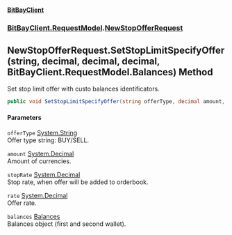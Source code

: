 #### [BitBayClient](./index.md 'index')
### [BitBayClient.RequestModel](./BitBayClient-RequestModel.md 'BitBayClient.RequestModel').[NewStopOfferRequest](./BitBayClient-RequestModel-NewStopOfferRequest.md 'BitBayClient.RequestModel.NewStopOfferRequest')
## NewStopOfferRequest.SetStopLimitSpecifyOffer(string, decimal, decimal, decimal, BitBayClient.RequestModel.Balances) Method
Set stop limit offer with custo balances identificators.  
```csharp
public void SetStopLimitSpecifyOffer(string offerType, decimal amount, decimal stopRate, decimal rate, BitBayClient.RequestModel.Balances balances);
```
#### Parameters
<a name='BitBayClient-RequestModel-NewStopOfferRequest-SetStopLimitSpecifyOffer(string_decimal_decimal_decimal_BitBayClient-RequestModel-Balances)-offerType'></a>
`offerType` [System.String](https://docs.microsoft.com/en-us/dotnet/api/System.String 'System.String')  
Offer type string: BUY/SELL.  
  
<a name='BitBayClient-RequestModel-NewStopOfferRequest-SetStopLimitSpecifyOffer(string_decimal_decimal_decimal_BitBayClient-RequestModel-Balances)-amount'></a>
`amount` [System.Decimal](https://docs.microsoft.com/en-us/dotnet/api/System.Decimal 'System.Decimal')  
Amount of currencies.  
  
<a name='BitBayClient-RequestModel-NewStopOfferRequest-SetStopLimitSpecifyOffer(string_decimal_decimal_decimal_BitBayClient-RequestModel-Balances)-stopRate'></a>
`stopRate` [System.Decimal](https://docs.microsoft.com/en-us/dotnet/api/System.Decimal 'System.Decimal')  
Stop rate, when offer will be added to orderbook.  
  
<a name='BitBayClient-RequestModel-NewStopOfferRequest-SetStopLimitSpecifyOffer(string_decimal_decimal_decimal_BitBayClient-RequestModel-Balances)-rate'></a>
`rate` [System.Decimal](https://docs.microsoft.com/en-us/dotnet/api/System.Decimal 'System.Decimal')  
Offer rate.  
  
<a name='BitBayClient-RequestModel-NewStopOfferRequest-SetStopLimitSpecifyOffer(string_decimal_decimal_decimal_BitBayClient-RequestModel-Balances)-balances'></a>
`balances` [Balances](./BitBayClient-RequestModel-Balances.md 'BitBayClient.RequestModel.Balances')  
Balances object (first and second wallet).  
  
